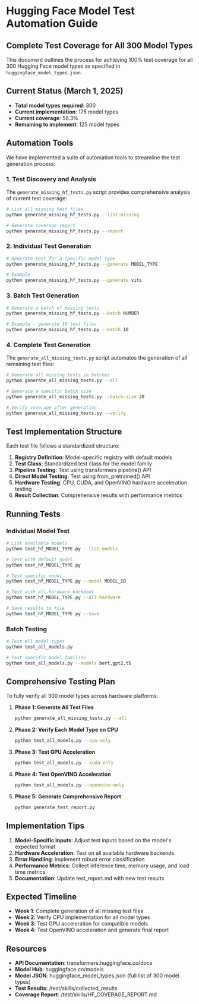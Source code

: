 # Hugging Face Model Test Automation Guide

## Complete Test Coverage for All 300 Model Types

This document outlines the process for achieving 100% test coverage for all 300 Hugging Face model types as specified in `huggingface_model_types.json`.

## Current Status (March 1, 2025)

- **Total model types required**: 300
- **Current implementation**: 175 model types
- **Current coverage**: 58.3%
- **Remaining to implement**: 125 model types

## Automation Tools

We have implemented a suite of automation tools to streamline the test generation process:

### 1. Test Discovery and Analysis

The `generate_missing_hf_tests.py` script provides comprehensive analysis of current test coverage:

```bash
# List all missing test files
python generate_missing_hf_tests.py --list-missing

# Generate coverage report
python generate_missing_hf_tests.py --report
```

### 2. Individual Test Generation

```bash
# Generate test for a specific model type
python generate_missing_hf_tests.py --generate MODEL_TYPE

# Example
python generate_missing_hf_tests.py --generate vits
```

### 3. Batch Test Generation

```bash
# Generate a batch of missing tests
python generate_missing_hf_tests.py --batch NUMBER

# Example - generate 10 test files
python generate_missing_hf_tests.py --batch 10
```

### 4. Complete Test Generation

The `generate_all_missing_tests.py` script automates the generation of all remaining test files:

```bash
# Generate all missing tests in batches
python generate_all_missing_tests.py --all

# Generate a specific batch size
python generate_all_missing_tests.py --batch-size 20

# Verify coverage after generation
python generate_all_missing_tests.py --verify
```

## Test Implementation Structure

Each test file follows a standardized structure:

1. **Registry Definition**: Model-specific registry with default models
2. **Test Class**: Standardized test class for the model family
3. **Pipeline Testing**: Test using transformers pipeline() API
4. **Direct Model Testing**: Test using from_pretrained() API
5. **Hardware Testing**: CPU, CUDA, and OpenVINO hardware acceleration testing
6. **Result Collection**: Comprehensive results with performance metrics

## Running Tests

### Individual Model Test

```bash
# List available models
python test_hf_MODEL_TYPE.py --list-models

# Test with default model
python test_hf_MODEL_TYPE.py

# Test specific model
python test_hf_MODEL_TYPE.py --model MODEL_ID

# Test with all hardware backends
python test_hf_MODEL_TYPE.py --all-hardware

# Save results to file
python test_hf_MODEL_TYPE.py --save
```

### Batch Testing

```bash
# Test all model types
python test_all_models.py

# Test specific model families
python test_all_models.py --models bert,gpt2,t5
```

## Comprehensive Testing Plan

To fully verify all 300 model types across hardware platforms:

1. **Phase 1: Generate All Test Files**
   ```bash
   python generate_all_missing_tests.py --all
   ```

2. **Phase 2: Verify Each Model Type on CPU**
   ```bash
   python test_all_models.py --cpu-only
   ```

3. **Phase 3: Test GPU Acceleration**
   ```bash
   python test_all_models.py --cuda-only
   ```

4. **Phase 4: Test OpenVINO Acceleration**
   ```bash
   python test_all_models.py --openvino-only
   ```

5. **Phase 5: Generate Comprehensive Report**
   ```bash
   python generate_test_report.py
   ```

## Implementation Tips

1. **Model-Specific Inputs**: Adjust test inputs based on the model's expected format
2. **Hardware Acceleration**: Test on all available hardware backends
3. **Error Handling**: Implement robust error classification
4. **Performance Metrics**: Collect inference time, memory usage, and load time metrics
5. **Documentation**: Update test_report.md with new test results

## Expected Timeline

- **Week 1**: Complete generation of all missing test files
- **Week 2**: Verify CPU implementation for all model types
- **Week 3**: Test GPU acceleration for compatible models
- **Week 4**: Test OpenVINO acceleration and generate final report

## Resources

- **API Documentation**: transformers.huggingface.co/docs
- **Model Hub**: huggingface.co/models
- **Model JSON**: huggingface_model_types.json (full list of 300 model types)
- **Test Results**: /test/skills/collected_results
- **Coverage Report**: /test/skills/HF_COVERAGE_REPORT.md